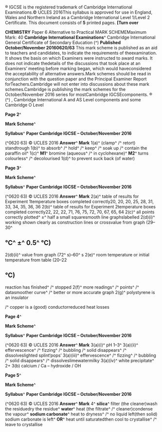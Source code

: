 ® IGCSE is the registered trademark of Cambridge International Examinations.© UCLES 2016This syllabus is approved for use in England, Wales and Northern Ireland as a Cambridge International Level 1/Level 2 Certificate. This document consists of **5** printed pages. **[Turn over** 

**CHEMISTRY** Paper 6 Alternative to Practical MARK SCHEMEMaximum Mark: 40 **Cambridge International Examinations**^ Cambridge International General Certificate of Secondary Education (^) **Published October/November 20160620/63** This mark scheme is published as an aid to teachers and candidates, to indicate the requirements of theexamination. It shows the basis on which Examiners were instructed to award marks. It does not indicate thedetails of the discussions that took place at an Examiners’ meeting before marking began, which would haveconsidered the acceptability of alternative answers.Mark schemes should be read in conjunction with the question paper and the Principal Examiner Report forTeachers.Cambridge will not enter into discussions about these mark schemes.Cambridge is publishing the mark schemes for the October/November 2016 series for mostCambridge IGCSEcomponents. ® (^) , Cambridge International A and AS Level components and some Cambridge O Level 


**Page 2**^ 

**Mark Scheme**^ 

**Syllabus**^ **Paper Cambridge IGCSE – October/November 2016** 

(^0620 63) © UCLES 2016 **Answer**^ **Mark** 1(a)^ (clamp^ /^ retort) standtrough 1(b)^ to absorb^ /^ hold^ /^ keep^ /^ soak up /^ contain the paraffin oil^ 1(c)^ **M1**^ bromine (aqueous^ /^ in cyclohexane)^ **M2**^ turns colourless^ /^ decolourised 1(d)^ to prevent suck back (of water) 


**Page 3**^ 

**Mark Scheme**^ 

**Syllabus**^ **Paper Cambridge IGCSE – October/November 2016** 

(^0620 63) © UCLES 2016 **Answer**^ **Mark** 2(a)^ table of results for Experiment 1temperature boxes completed correctly20, 20, 20, 25, 28, 31, 33, 34, 35, 36, 36 2(b)^ table of results for Experiment 2temperature boxes completed correctly22, 22, 22, 71, 76, 75, 72, 70, 67, 65, 64 2(c)^ all points correctly plotted^ ±^ half a small squaresmooth line graphslabelled 2(d)(i)^ working shown clearly as construction lines or crossvalue from graph (29–30^ 

## °C^ ±^ 0.5^ °C) 

 2(d)(ii)^ value from graph (72^ s)–60^ s 2(e)^ room temperature or initial temperature from table (20–22 

## °C) 

 reaction has finished^ /^ stopped 2(f)^ more readings^ /^ points^ /^ datasmoother curve^ /^ better or more accurate graph 2(g)^ polystyrene is an insulator 

 /^ copper is a (good) conductorreduced heat losses 


**Page 4**^ 

**Mark Scheme**^ 

**Syllabus**^ **Paper Cambridge IGCSE – October/November 2016** 

(^0620 63) © UCLES 2016 **Answer**^ **Mark** 3(a)(i)^ pH 1–3^ 3(a)(ii)^ effervescence^ /^ fizzing^ /^ bubbling /^ solid disappears^ /^ dissolveslighted splint‘pops’ 3(a)(iii)^ effervescence^ /^ fizzing^ /^ bubbling /^ solid disappears^ /^ dissolveslimewatermilky 3(a)(iv)^ white precipitate^ 2+ 3(b) calcium / Ca – hydroxide / OH 


**Page 5**^ 

**Mark Scheme**^ 

**Syllabus**^ **Paper Cambridge IGCSE – October/November 2016** 

(^0620 63) © UCLES 2016 **Answer**^ **Mark** 4^ **silica**^ filter (the cleaner)wash the residuedry the residue^ **water**^ heat (the filtrate^ /^ cleaner)condense the vapour^ **sodium carbonate**^ heat to dryness^ /^ no liquid left(then solid) sodium carbonate is left^ **OR**^ heat until saturatedthen cool to crystallise^ /^ leave to crystallise 


